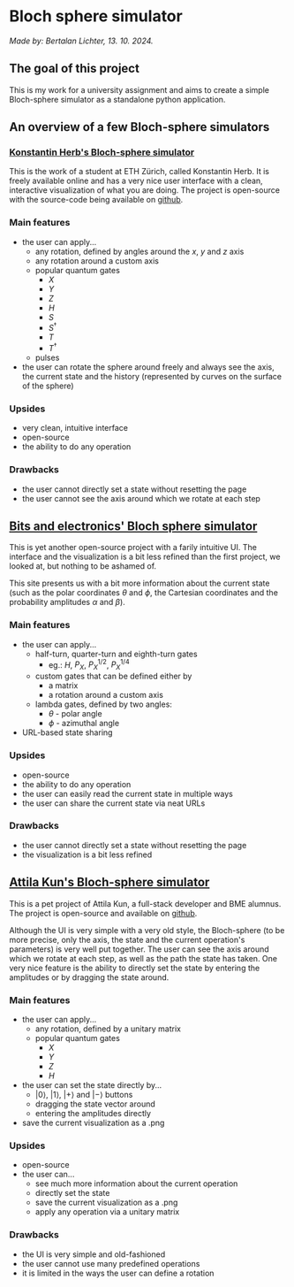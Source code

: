 # Bloch sphere simulator

*Made by: Bertalan Lichter, 13. 10. 2024.*  

## The goal of this project

This is my work for a university assignment and aims to create a simple Bloch-sphere simulator as a standalone python application.

## An overview of a few Bloch-sphere simulators

### [Konstantin Herb's Bloch-sphere simulator](https://bloch.kherb.io/)

This is the work of a student at ETH Zürich, called Konstantin Herb. It is freely available online and has a very nice user interface with a clean, interactive visualization of what you are doing. The project is open-source with the source-code being available on [github](https://github.com/kherb27/Blochy).

### Main features

- the user can apply...
  - any rotation, defined by angles around the $x$, $y$ and $z$ axis
  - any rotation around a custom axis
  - popular quantum gates
    - $X$
    - $Y$
    - $Z$
    - $H$
    - $S$
    - $S^{\dagger}$
    - $T$
    - $T^{\dagger}$
  - pulses
- the user can rotate the sphere around freely and always see the axis, the current state and the history (represented by curves on the surface of the sphere)

### Upsides

- very clean, intuitive interface
- open-source
- the ability to do any operation

### Drawbacks

- the user cannot directly set a state without resetting the page
- the user cannot see the axis around which we rotate at each step

## [Bits and electronics' Bloch sphere simulator](https://bits-and-electrons.github.io/bloch-sphere-simulator/)

This is yet another open-source project with a farily intuitive UI. The interface and the visualization is a bit less refined than the first project, we looked at, but nothing to be ashamed of.

This site presents us with a bit more information about the current state (such as the polar coordinates $\theta$ and $\phi$, the Cartesian coordinates and the probability amplitudes $\alpha$ and $\beta$).

### Main features

- the user can apply...
    - half-turn, quarter-turn and eighth-turn gates
      - eg.: $H$, $P_X$, $P_X^{1/2}$, $P_X^{1/4}$
    - custom gates that can be defined either by
      - a matrix
      - a rotation around a custom axis
    - lambda gates, defined by two angles:
      - $\theta$ - polar angle
      - $\phi$ - azimuthal angle
- URL-based state sharing

### Upsides

- open-source
- the ability to do any operation
- the user can easily read the current state in multiple ways
- the user can share the current state via neat URLs

### Drawbacks

- the user cannot directly set a state without resetting the page
- the visualization is a bit less refined

## [Attila Kun's Bloch-sphere simulator](https://attilakun.net/bloch/)

This is a pet project of Attila Kun, a full-stack developer and BME alumnus. The project is open-source and available on [github](https://github.com/attila-kun/bloch). 

Although the UI is very simple with a very old style, the Bloch-sphere (to be more precise, only the axis, the state and the current operation's parameters) is very well put together. The user can see the axis around which we rotate at each step, as well as the path the state has taken. One very nice feature is the ability to directly set the state by entering the amplitudes or by dragging the state around.

### Main features

- the user can apply...
  - any rotation, defined by a unitary matrix
  - popular quantum gates
    - $X$
    - $Y$
    - $Z$
    - $H$
- the user can set the state directly by...
  - $|0\rangle$, $|1\rangle$, $|+\rangle$ and $|-\rangle$ buttons
  - dragging the state vector around
  - entering the amplitudes directly
- save the current visualization as a .png

### Upsides

- open-source
- the user can...
  - see much more information about the current operation
  - directly set the state
  - save the current visualization as a .png
  - apply any operation via a unitary matrix

### Drawbacks

- the UI is very simple and old-fashioned
- the user cannot use many predefined operations
- it is limited in the ways the user can define a rotation
